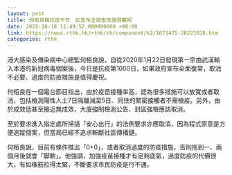 ```yaml
---
layout: post
title: 何栢良稱抗疫千日　如宣布全面復常值得慶祝
date: 2022-10-18 11:49:52.000000000 +08:00
link: https://news.rthk.hk/rthk/ch/component/k2/1671475-20221018.htm
categories: rthk
---
```


港大感染及傳染病中心總監何栢良說，自從2020年1月22日發現第一宗由武漢輸入本港的新冠病毒個案後，今日是抗疫第1000日，如果政府宣布全面復常，取消不必要、過度的防疫措施是值得慶祝。

何栢良在一個電台節目指出，由於疫苗接種率高，認為很多措施可以放寬或者取消，包括檢測陽性人士7日隔離減至5日、同住的緊密接觸者不需檢疫。另外，由於成效低甚至接近無成效，大廈強制檢測公告、封區強檢應該取消。

至於要求進入指定處所掃描「安心出行」的法例要求亦應取消，因為程式原意是方便追蹤個案，但當局已經不追求斬斷社區傳播鏈。

何栢良說，目前有條件推出「0+0」，或者取消過度的防疫措施，否則拖到一、兩個月後就會「脚軟」。他強調，加強疫苗接種才有足夠底氣，過度防疫的代價很大，有如橡筋拉得太緊，不斷要求市民防疫是行不通。
